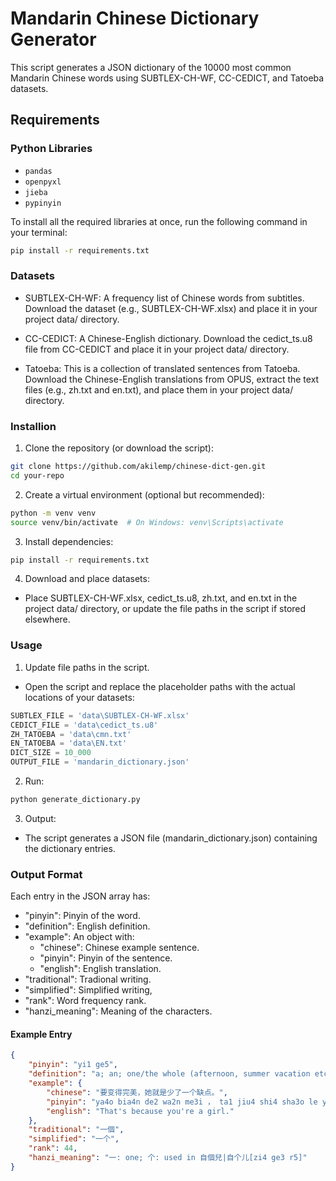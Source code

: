 # Mandarin Chinese Dictionary Generator

This script generates a JSON dictionary of the 10000 most common Mandarin Chinese words using SUBTLEX-CH-WF, CC-CEDICT, and Tatoeba datasets.

## Requirements

### Python Libraries
- `pandas`
- `openpyxl`
- `jieba`
- `pypinyin`

To install all the required libraries at once, run the following command in your terminal:
```bash
pip install -r requirements.txt
```

### Datasets
- SUBTLEX-CH-WF: A frequency list of Chinese words from subtitles. Download the dataset (e.g., SUBTLEX-CH-WF.xlsx) and place it in your project data/ directory.

- CC-CEDICT: A Chinese-English dictionary. Download the cedict_ts.u8 file from CC-CEDICT and place it in your project data/ directory.

- Tatoeba: This is a collection of translated sentences from Tatoeba. Download the Chinese-English translations from OPUS, extract the text files (e.g., zh.txt and en.txt), and place them in your project data/ directory.

### Installion

1. Clone the repository (or download the script):
```bash
git clone https://github.com/akilemp/chinese-dict-gen.git
cd your-repo
```

2. Create a virtual environment (optional but recommended):
```bash
python -m venv venv
source venv/bin/activate  # On Windows: venv\Scripts\activate
```

3. Install dependencies:
```bash
pip install -r requirements.txt
```

4. Download and place datasets:
  - Place SUBTLEX-CH-WF.xlsx, cedict_ts.u8, zh.txt, and en.txt in the project data/ directory, or update the file paths in the script if stored elsewhere.



### Usage

1. Update file paths in the script.
  - Open the script and replace the placeholder paths with the actual locations of your datasets:

```python
SUBTLEX_FILE = 'data\SUBTLEX-CH-WF.xlsx'
CEDICT_FILE = 'data\cedict_ts.u8'
ZH_TATOEBA = 'data\cmn.txt'
EN_TATOEBA = 'data\EN.txt'
DICT_SIZE = 10_000
OUTPUT_FILE = 'mandarin_dictionary.json'
```

2. Run:
```bash
python generate_dictionary.py
```

3. Output:
  - The script generates a JSON file (mandarin_dictionary.json) containing the dictionary entries.


### Output Format
Each entry in the JSON array has:
- "pinyin": Pinyin of the word.
- "definition": English definition.
- "example": An object with:
  - "chinese": Chinese example sentence.
  - "pinyin": Pinyin of the sentence.
  - "english": English translation.
- "traditional": Tradional writing.
- "simplified": Simplified writing,
- "rank": Word frequency rank.
- "hanzi_meaning": Meaning of the characters.


#### Example Entry
```json
{
    "pinyin": "yi1 ge5",
    "definition": "a; an; one/the whole (afternoon, summer vacation etc)/",
    "example": {
        "chinese": "要变得完美，她就是少了一个缺点。",
        "pinyin": "ya4o bia4n de2 wa2n me3i ， ta1 jiu4 shi4 sha3o le yi2 ge4 que1 dia3n 。",
        "english": "That's because you're a girl."
    },
    "traditional": "一個",
    "simplified": "一个",
    "rank": 44,
    "hanzi_meaning": "一: one; 个: used in 自個兒|自个儿[zi4 ge3 r5]"
}
```




